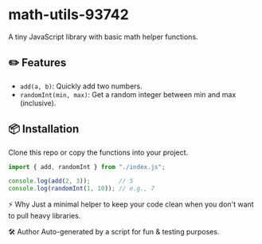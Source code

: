 # math-utils-93742

A tiny JavaScript library with basic math helper functions.

## ✏️ Features
- `add(a, b)`: Quickly add two numbers.
- `randomInt(min, max)`: Get a random integer between min and max (inclusive).

## 📦 Installation
Clone this repo or copy the functions into your project.

```js
import { add, randomInt } from "./index.js";

console.log(add(2, 3));        // 5
console.log(randomInt(1, 10)); // e.g., 7
```
⚡ Why
Just a minimal helper to keep your code clean when you don't want to pull heavy libraries.

🛠 Author
Auto-generated by a script for fun & testing purposes.
